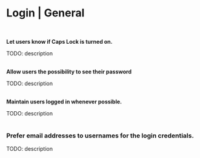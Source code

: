 # Login | General
<br>


**Let users know if Caps Lock is turned on.**

TODO: description
<br><br>


**Allow users the possibility to see their password**

TODO: description
<br><br>


**Maintain users logged in whenever possible.**

TODO: description
<br><br>


### Prefer email addresses to usernames for the login credentials.

TODO: description
<br>